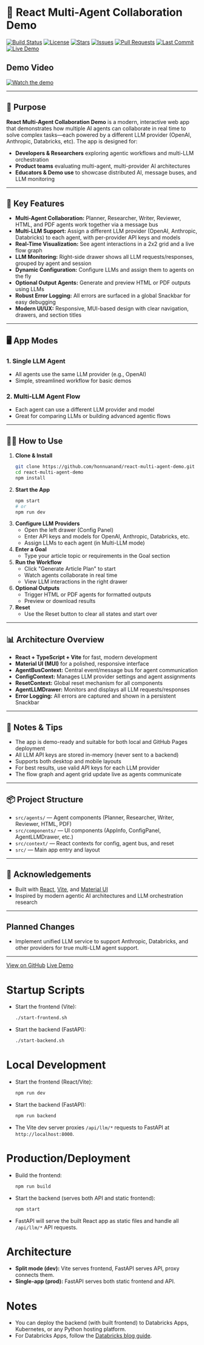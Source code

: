 # 🤖 React Multi-Agent Collaboration Demo

[![Build Status](https://img.shields.io/github/actions/workflow/status/honnuanand/react-multi-agent-demo/gh-pages.yml?branch=main&label=Deploy%20to%20GitHub%20Pages)](https://github.com/honnuanand/react-multi-agent-demo/actions)
[![License](https://img.shields.io/github/license/honnuanand/react-multi-agent-demo)](https://github.com/honnuanand/react-multi-agent-demo/blob/main/LICENSE)
[![Stars](https://img.shields.io/github/stars/honnuanand/react-multi-agent-demo?style=social)](https://github.com/honnuanand/react-multi-agent-demo/stargazers)
[![Issues](https://img.shields.io/github/issues/honnuanand/react-multi-agent-demo)](https://github.com/honnuanand/react-multi-agent-demo/issues)
[![Pull Requests](https://img.shields.io/github/issues-pr/honnuanand/react-multi-agent-demo)](https://github.com/honnuanand/react-multi-agent-demo/pulls)
[![Last Commit](https://img.shields.io/github/last-commit/honnuanand/react-multi-agent-demo)](https://github.com/honnuanand/react-multi-agent-demo/commits/main)
[![Live Demo](https://img.shields.io/badge/Live%20Demo-Click%20Here-blue?logo=githubpages&style=for-the-badge)](https://honnuanand.github.io/react-multi-agent-demo/)

## Demo Video

[![Watch the demo](https://img.youtube.com/vi/OL7_WnaCMHQ/0.jpg)](https://youtu.be/OL7_WnaCMHQ)

---

## 🌟 Purpose

**React Multi-Agent Collaboration Demo** is a modern, interactive web app that demonstrates how multiple AI agents can collaborate in real time to solve complex tasks—each powered by a different LLM provider (OpenAI, Anthropic, Databricks, etc). The app is designed for:

- **Developers & Researchers** exploring agentic workflows and multi-LLM orchestration
- **Product teams** evaluating multi-agent, multi-provider AI architectures
- **Educators & Demo use** to showcase distributed AI, message buses, and LLM monitoring

---

## 🚀 Key Features

- **Multi-Agent Collaboration:** Planner, Researcher, Writer, Reviewer, HTML, and PDF agents work together via a message bus
- **Multi-LLM Support:** Assign a different LLM provider (OpenAI, Anthropic, Databricks) to each agent, with per-provider API keys and models
- **Real-Time Visualization:** See agent interactions in a 2x2 grid and a live flow graph
- **LLM Monitoring:** Right-side drawer shows all LLM requests/responses, grouped by agent and session
- **Dynamic Configuration:** Configure LLMs and assign them to agents on the fly
- **Optional Output Agents:** Generate and preview HTML or PDF outputs using LLMs
- **Robust Error Logging:** All errors are surfaced in a global Snackbar for easy debugging
- **Modern UI/UX:** Responsive, MUI-based design with clear navigation, drawers, and section titles

---

## 🖥️ App Modes

### 1. **Single LLM Agent**
- All agents use the same LLM provider (e.g., OpenAI)
- Simple, streamlined workflow for basic demos

### 2. **Multi-LLM Agent Flow**
- Each agent can use a different LLM provider and model
- Great for comparing LLMs or building advanced agentic flows

---

## 🧑‍💻 How to Use

1. **Clone & Install**
   ```bash
   git clone https://github.com/honnuanand/react-multi-agent-demo.git
   cd react-multi-agent-demo
   npm install
   ```
2. **Start the App**
   ```bash
   npm start
   # or
   npm run dev
   ```
3. **Configure LLM Providers**
   - Open the left drawer (Config Panel)
   - Enter API keys and models for OpenAI, Anthropic, Databricks, etc.
   - Assign LLMs to each agent (in Multi-LLM mode)
4. **Enter a Goal**
   - Type your article topic or requirements in the Goal section
5. **Run the Workflow**
   - Click "Generate Article Plan" to start
   - Watch agents collaborate in real time
   - View LLM interactions in the right drawer
6. **Optional Outputs**
   - Trigger HTML or PDF agents for formatted outputs
   - Preview or download results
7. **Reset**
   - Use the Reset button to clear all states and start over

---

## 📊 Architecture Overview

- **React + TypeScript + Vite** for fast, modern development
- **Material UI (MUI)** for a polished, responsive interface
- **AgentBusContext:** Central event/message bus for agent communication
- **ConfigContext:** Manages LLM provider settings and agent assignments
- **ResetContext:** Global reset mechanism for all components
- **AgentLLMDrawer:** Monitors and displays all LLM requests/responses
- **Error Logging:** All errors are captured and shown in a persistent Snackbar

---

## 📝 Notes & Tips
- The app is demo-ready and suitable for both local and GitHub Pages deployment
- All LLM API keys are stored in-memory (never sent to a backend)
- Supports both desktop and mobile layouts
- For best results, use valid API keys for each LLM provider
- The flow graph and agent grid update live as agents communicate

---

## 📦 Project Structure

- `src/agents/` — Agent components (Planner, Researcher, Writer, Reviewer, HTML, PDF)
- `src/components/` — UI components (AppInfo, ConfigPanel, AgentLLMDrawer, etc.)
- `src/context/` — React contexts for config, agent bus, and reset
- `src/` — Main app entry and layout

---

## 🙏 Acknowledgements
- Built with [React](https://react.dev/), [Vite](https://vitejs.dev/), and [Material UI](https://mui.com/)
- Inspired by modern agentic AI architectures and LLM orchestration research

---

## Planned Changes

- Implement unified LLM service to support Anthropic, Databricks, and other providers for true multi-LLM agent support.

---

[View on GitHub](https://github.com/honnuanand/react-multi-agent-demo)
[Live Demo](https://honnuanand.github.io/react-multi-agent-demo/)

# Startup Scripts

- Start the frontend (Vite):
  ```sh
  ./start-frontend.sh
  ```
- Start the backend (FastAPI):
  ```sh
  ./start-backend.sh
  ```

# Local Development

- Start the frontend (React/Vite):
  ```sh
  npm run dev
  ```
- Start the backend (FastAPI):
  ```sh
  npm run backend
  ```
- The Vite dev server proxies `/api/llm/*` requests to FastAPI at `http://localhost:8000`.

# Production/Deployment

- Build the frontend:
  ```sh
  npm run build
  ```
- Start the backend (serves both API and static frontend):
  ```sh
  npm start
  ```
- FastAPI will serve the built React app as static files and handle all `/api/llm/*` API requests.

# Architecture

- **Split mode (dev):** Vite serves frontend, FastAPI serves API, proxy connects them.
- **Single-app (prod):** FastAPI serves both static frontend and API.

# Notes
- You can deploy the backend (with built frontend) to Databricks Apps, Kubernetes, or any Python hosting platform.
- For Databricks Apps, follow the [Databricks blog guide](https://www.databricks.com/blog/building-databricks-apps-react-and-mosaic-ai-agents-enterprise-chat-solutions). 